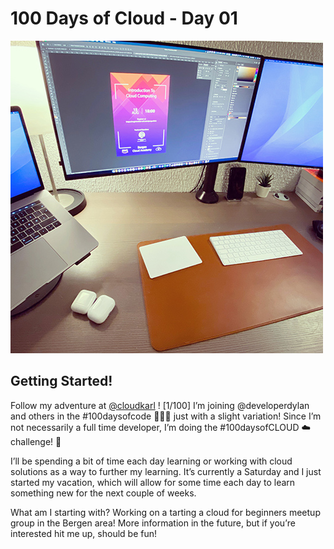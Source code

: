 # 100 Days of Cloud - Day 01
![Day01](Day01.jpeg)

## Getting Started!

Follow my adventure at [@cloudkarl](https://instagram.com/cloudkarl) ! [1/100] I’m joining @developerdylan and others in the #100daysofcode 🧑🏻‍💻 just with a slight variation! Since I’m not necessarily a full time developer, I’m doing the #100daysofCLOUD ☁️ challenge! 🚀

I’ll be spending a bit of time each day learning or working with cloud solutions as a way to further my learning. It’s currently a Saturday and I just started my vacation, which will allow for some time each day to learn something new for the next couple of weeks.

What am I starting with? Working on a tarting a cloud for beginners meetup group in the Bergen area! More information in the future, but if you’re interested hit me up, should be fun!

